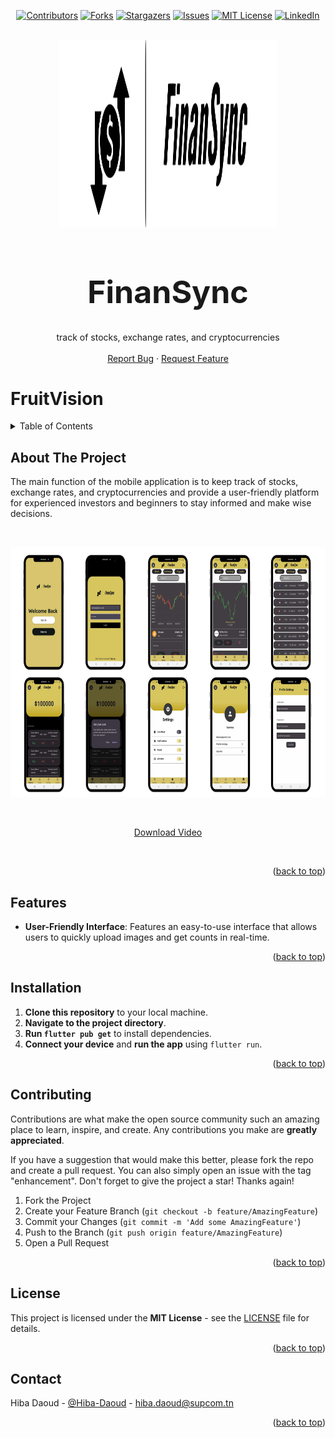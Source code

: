 <a name="readme-top"></a>
<div align="center">

[![Contributors][contributors-shield]][contributors-url]
[![Forks][forks-shield]][forks-url]
[![Stargazers][stars-shield]][stars-url]
[![Issues][issues-shield]][issues-url]
[![MIT License][license-shield]][license-url]
[![LinkedIn][linkedin-shield]][linkedin-url]
</div>


<!-- PROJECT LOGO --> 
<br />
<div align="center">
  <a href="https://github.com/faraheloumi/FinanSync">
    <img src="assets/FinanSync-logos_transparent.svg" alt="Logo" width="350" height="300">
  </a>
    <h1 style="font-size:50px">FinanSync
    </h1>
  <p align="center">
    track of stocks, exchange rates, and cryptocurrencies
    <br />
    <br />
    <a href="https://github.com/faraheloumi/FinanSync/issues/new?labels=bug&template=bug-report---.md">Report Bug</a>
    ·
    <a href="https://github.com/faraheloumi/FinanSync/issues/new?labels=enhancement&template=feature-request---.md">Request Feature</a>
  </p>
</div>


# FruitVision
<!-- TABLE OF CONTENTS -->
<details>
  <summary>Table of Contents</summary>
  <ol>
    <li><a href="#about-the-project">About The Project</a></li>
    <li><a href="#features">Features</a></li>
    <li><a href="#installation">Installation</a></li>
    <li><a href="#contributing">Contributing</a></li>
    <li><a href="#license">License</a></li>
    <li><a href="#contact">Contact</a></li>
  </ol>
</details>



## About The Project

The main function of the mobile application is to keep track of stocks, exchange rates, and cryptocurrencies and provide a user-friendly platform for experienced investors and beginners to stay informed and make wise decisions.

<br/>

<p align="center">
  <img src="https://github.com/faraheloumi/FinanSync/blob/master/assets/demo.png" alt="pic3" height="400">
</p>

<br/>

<p align="center">
  <a href="https://github.com/faraheloumi/FinanSync/blob/master/assets/WhatsApp%20Video%202024-01-08%20at%2010.02.03.mp4" download>Download Video</a>
</p>

<br/>

<p align="right">(<a href="#readme-top">back to top</a>)</p>


## Features
- **User-Friendly Interface**: Features an easy-to-use interface that allows users to quickly upload images and get counts in real-time.
<p align="right">(<a href="#readme-top">back to top</a>)</p>

## Installation

1. **Clone this repository** to your local machine.
2. **Navigate to the project directory**.
3. **Run `flutter pub get`** to install dependencies.
4. **Connect your device** and **run the app** using `flutter run`.
<p align="right">(<a href="#readme-top">back to top</a>)</p>

## Contributing

Contributions are what make the open source community such an amazing place to learn, inspire, and create. Any contributions you make are **greatly appreciated**.

If you have a suggestion that would make this better, please fork the repo and create a pull request. You can also simply open an issue with the tag "enhancement".
Don't forget to give the project a star! Thanks again!

1. Fork the Project
2. Create your Feature Branch (`git checkout -b feature/AmazingFeature`)
3. Commit your Changes (`git commit -m 'Add some AmazingFeature'`)
4. Push to the Branch (`git push origin feature/AmazingFeature`)
5. Open a Pull Request
<p align="right">(<a href="#readme-top">back to top</a>)</p>

## License

This project is licensed under the **MIT License** - see the [LICENSE](LICENSE) file for details.
<p align="right">(<a href="#readme-top">back to top</a>)</p>

<!-- CONTACT -->

## Contact

Hiba Daoud - [@Hiba-Daoud][linkedin-url] - hiba.daoud@supcom.tn <br/>
<p align="right">(<a href="#readme-top">back to top</a>)</p>

<!-- MARKDOWN LINKS & IMAGES -->
<!-- https://www.markdownguide.org/basic-syntax/#reference-style-links -->
[contributors-shield]: https://img.shields.io/github/contributors/hibadaoud/FruitVision.svg?style=for-the-badge
[contributors-url]: https://github.com/faraheloumi/FinanSync/graphs/contributors
[forks-shield]: https://img.shields.io/github/forks/hibadaoud/FruitVision.svg?style=for-the-badge
[forks-url]: https://github.com/faraheloumi/FinanSync/network/members
[stars-shield]: https://img.shields.io/github/stars/hibadaoud/FruitVision.svg?style=for-the-badge
[stars-url]: https://github.com/faraheloumi/FinanSync/stargazers
[issues-shield]: https://img.shields.io/github/issues/hibadaoud/FruitVision.svg?style=for-the-badge
[issues-url]:https://github.com/faraheloumi/FinanSync/issues
[license-shield]: https://img.shields.io/github/license/hibadaoud/FruitVision.svg?style=for-the-badge
[license-url]: https://github.com/faraheloumi/FinanSync/LICENSE.txt
[linkedin-shield]: https://img.shields.io/badge/-LinkedIn-black.svg?style=for-the-badge&logo=linkedin&colorB=555
[linkedin-url]: https://www.linkedin.com/in/farah-elloumi-735ab1269/
